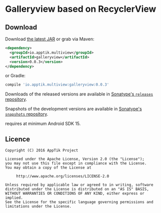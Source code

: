 # Galleryview based on RecyclerView

## Download

Download [the latest JAR][mvn] or grab via Maven:
```xml
<dependency>
  <groupId>io.apptik.multiview</groupId>
  <artifactId>galleryview</artifactId>
  <version>0.0.3</version>
</dependency>
```
or Gradle:
```groovy
compile 'io.apptik.multiview:galleryview:0.0.3'
```

Downloads of the released versions are available in [Sonatype's `releases` repository][release].

Snapshots of the development versions are available in [Sonatype's `snapshots` repository][snap].

requires at minimum Android SDK 15.

## Licence

    Copyright (C) 2016 AppTik Project

    Licensed under the Apache License, Version 2.0 (the "License");
    you may not use this file except in compliance with the License.
    You may obtain a copy of the License at

         http://www.apache.org/licenses/LICENSE-2.0

    Unless required by applicable law or agreed to in writing, software
    distributed under the License is distributed on an "AS IS" BASIS,
    WITHOUT WARRANTIES OR CONDITIONS OF ANY KIND, either express or implied.
    See the License for the specific language governing permissions and
    limitations under the License.

 [mvn]: https://search.maven.org/remote_content?g=io.apptik.multiview&a=galleryview&v=LATEST
 [release]: https://oss.sonatype.org/content/repositories/releases/io/apptik/multiview/galleryview
 [snap]: https://oss.sonatype.org/content/repositories/snapshots/io/apptik/multiview/galleryview
